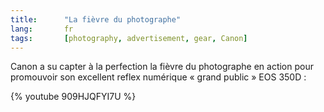 ```yaml
---
title:      "La fièvre du photographe"
lang:       fr
tags:       [photography, advertisement, gear, Canon]
---
```


Canon a su capter à la perfection la fièvre du photographe en action pour promouvoir son excellent reflex numérique « grand public » EOS 350D :

{% youtube 909HJQFYI7U %}
